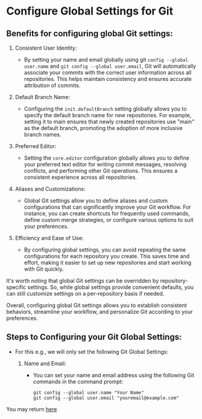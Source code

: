 # Configure Global Settings for Git

## Benefits for configuring global Git settings:

1. Consistent User Identity:

    * By setting your name and email globally using git `config --global user.name` and `git config --global user.email`, Git will automatically associate your commits with the correct user information across all repositories. This helps maintain consistency and ensures accurate attribution of commits.

2. Default Branch Name: 

    * Configuring the `init.defaultBranch` setting globally allows you to specify the default branch name for new repositories. For example, setting it to main ensures that newly created repositories use "main" as the default branch, promoting the adoption of more inclusive branch names.

3. Preferred Editor: 

    * Setting the `core.editor` configuration globally allows you to define your preferred text editor for writing commit messages, resolving conflicts, and performing other Git operations. This ensures a consistent experience across all repositories.

4. Aliases and Customizations: 

    * Global Git settings allow you to define aliases and custom configurations that can significantly improve your Git workflow. For instance, you can create shortcuts for frequently used commands, define custom merge strategies, or configure various options to suit your preferences.

5. Efficiency and Ease of Use:

    * By configuring global settings, you can avoid repeating the same configurations for each repository you create. This saves time and effort, making it easier to set up new repositories and start working with Git quickly.

It's worth noting that global Git settings can be overridden by repository-specific settings. So, while global settings provide convenient defaults, you can still customize settings on a per-repository basis if needed.

Overall, configuring global Git settings allows you to establish consistent behaviors, streamline your workflow, and personalize Git according to your preferences.

## Steps to Configuring your Git Global Settings:

* For this e.g., we will only set the following Git Global Settings:
    
    1. Name and Email: 
        
        * You can set your name and email address using the following Git commands in the command prompt:
            ```
            git config --global user.name "Your Name"
            git config --global user.email "youremail@example.com"
            ``` 

You may return [here](../../README.md#2-getting-started---initialise-a-repository-for-the-project-create-a-shared-folder-for-collaboration)